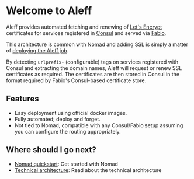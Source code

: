 # Welcome to Aleff

Aleff provides automated fetching and renewing of <a href="https://letsencrypt.org">Let's Encrypt</a> certificates for services registered in <a href="https://www.consul.io">Consul</a> and served via <a href="https://fabiolb.net">Fabio</a>.

This architecture is common with <a href="https://www.nomadproject.io">Nomad</a> and adding SSL is simply a matter of <a href="/nomad-quickstart/">deploying the Aleff job</a>.

By detecting <code>urlprefix-</code> (configurable) tags on services registered with Consul and extracting the domain names, Aleff will request or renew SSL certificates as required. The certificates are then stored in Consul in the format required by Fabio's Consul-based certificate store.

## Features

* Easy deployment using official docker images.
* Fully automated; deploy and forget.
* Not tied to Nomad, compatible with any Consul/Fabio setup assuming you can configure the routing appropriately.

## Where should I go next?

* [Nomad quickstart](/nomad-quickstart/): Get started with Nomad
* [Technical architecture](/technical-architecture/): Read about the technical architecture
